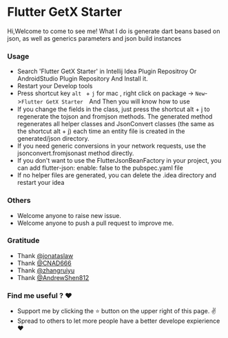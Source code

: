 
# Flutter GetX Starter

Hi,Welcome to come to see me!
What I do is generate dart beans based on json, as well as generics parameters and json build instances


[comment]: <> (### Easy Use)
[comment]: <> (![image]&#40;https://github.com/zhangruiyu/FlutterJsonBeanFactory/blob/master/beantojson_factory.gif&#41;)


### Usage
* Search 'Flutter GetX Starter' in Intellij Idea Plugin Repositroy Or AndroidStudio Plugin Repository And Install it.</br>
* Restart your Develop tools 
* Press shortcut key `alt ` + `j` for mac  , right click on package -> `New`->`Flutter GetX Starter`　And Then you will know how to use
* If you change the fields in the class, just press the shortcut alt + j to regenerate the tojson and fromjson methods. The generated method regenerates all helper classes and JsonConvert classes (the same as the shortcut alt + j) each time an entity file is created in the generated/json directory.
* If you need generic conversions in your network requests, use the jsonconvert.fromjsonast method directly.
* If you don't want to use the FlutterJsonBeanFactory in your project, you can add flutter-json: enable: false to the pubspec.yaml file
* If no helper files are generated, you can delete the .idea directory and restart your idea

### Others
* Welcome anyone to raise new issue.
* Welcome anyone to push a pull request to improve me.

### Gratitude
* Thank [@jonataslaw](https://github.com/jonataslaw/getx) 
* Thank [@CNAD666](https://github.com/CNAD666/getx_template) 
* Thank [@zhangruiyu](https://github.com/zhangruiyu/FlutterJsonBeanFactory) 
* Thank [@AndrewShen812](https://github.com/AndrewShen812/AssetsRefGenerator) 

### Find me useful ? :heart:
* Support me by clicking the :star: button on the upper right of this page. :v:
* Spread to others to let more people have a better develope expierience :heart: